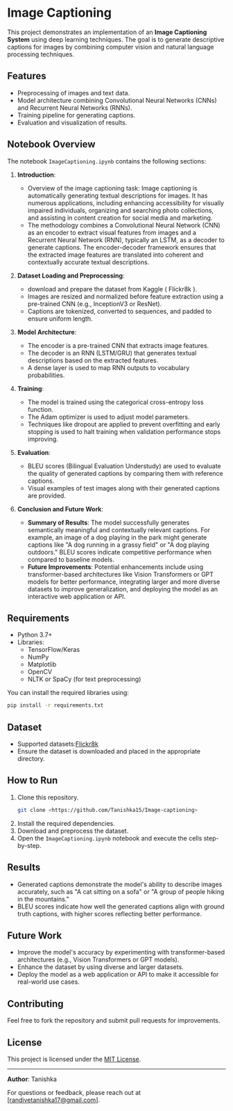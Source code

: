 # Image Captioning

This project demonstrates an implementation of an **Image Captioning System** using deep learning techniques. The goal is to generate descriptive captions for images by combining computer vision and natural language processing techniques.

## Features
- Preprocessing of images and text data.
- Model architecture combining Convolutional Neural Networks (CNNs) and Recurrent Neural Networks (RNNs).
- Training pipeline for generating captions.
- Evaluation and visualization of results.

## Notebook Overview
The notebook `ImageCaptioning.ipynb` contains the following sections:

1. **Introduction**:
   - Overview of the image captioning task: Image captioning is automatically generating textual descriptions for images. It has numerous applications, including enhancing accessibility for visually impaired individuals, organizing and searching photo collections, and assisting in content creation for social media and marketing.
   - The methodology combines a Convolutional Neural Network (CNN) as an encoder to extract visual features from images and a Recurrent Neural Network (RNN), typically an LSTM, as a decoder to generate captions. The encoder-decoder framework ensures that the extracted image features are translated into coherent and contextually accurate textual descriptions.

2. **Dataset Loading and Preprocessing**:
   -  download and prepare the dataset from Kaggle ( Flickr8k ).
   - Images are resized and normalized before feature extraction using a pre-trained CNN (e.g., InceptionV3 or ResNet).
   - Captions are tokenized, converted to sequences, and padded to ensure uniform length.

3. **Model Architecture**:
   - The encoder is a pre-trained CNN that extracts image features.
   - The decoder is an RNN (LSTM/GRU) that generates textual descriptions based on the extracted features.
   - A dense layer is used to map RNN outputs to vocabulary probabilities.

4. **Training**:
   - The model is trained using the categorical cross-entropy loss function.
   - The Adam optimizer is used to adjust model parameters.
   - Techniques like dropout are applied to prevent overfitting and early stopping is used to halt training when validation performance stops improving.

5. **Evaluation**:
   - BLEU scores (Bilingual Evaluation Understudy) are used to evaluate the quality of generated captions by comparing them with reference captions.
   - Visual examples of test images along with their generated captions are provided.

6. **Conclusion and Future Work**:
   - **Summary of Results**: The model successfully generates semantically meaningful and contextually relevant captions. For example, an image of a dog playing in the park might generate captions like "A dog running in a grassy field" or "A dog playing outdoors." BLEU scores indicate competitive performance when compared to baseline models.
   - **Future Improvements**: Potential enhancements include using transformer-based architectures like Vision Transformers or GPT models for better performance, integrating larger and more diverse datasets to improve generalization, and deploying the model as an interactive web application or API.

## Requirements

- Python 3.7+
- Libraries:
  - TensorFlow/Keras
  - NumPy
  - Matplotlib
  - OpenCV
  - NLTK or SpaCy (for text preprocessing)

You can install the required libraries using:
```bash
pip install -r requirements.txt
```

## Dataset
- Supported datasets:[Flickr8k](https://github.com/jbrownlee/Datasets/releases/tag/Flickr8k)
- Ensure the dataset is downloaded and placed in the appropriate directory.

## How to Run
1. Clone this repository.
   ```bash
   git clone <https://github.com/Tanishka15/Image-captioning>
   ```
2. Install the required dependencies.
3. Download and preprocess the dataset.
4. Open the `ImageCaptioning.ipynb` notebook and execute the cells step-by-step.

## Results
- Generated captions demonstrate the model's ability to describe images accurately, such as "A cat sitting on a sofa" or "A group of people hiking in the mountains."
- BLEU scores indicate how well the generated captions align with ground truth captions, with higher scores reflecting better performance.

## Future Work
- Improve the model's accuracy by experimenting with transformer-based architectures (e.g., Vision Transformers or GPT models).
- Enhance the dataset by using diverse and larger datasets.
- Deploy the model as a web application or API to make it accessible for real-world use cases.

## Contributing
Feel free to fork the repository and submit pull requests for improvements.

## License
This project is licensed under the [MIT License](LICENSE).

---

**Author**: Tanishka

For questions or feedback, please reach out at [randivetanishka17@gmail.com].

